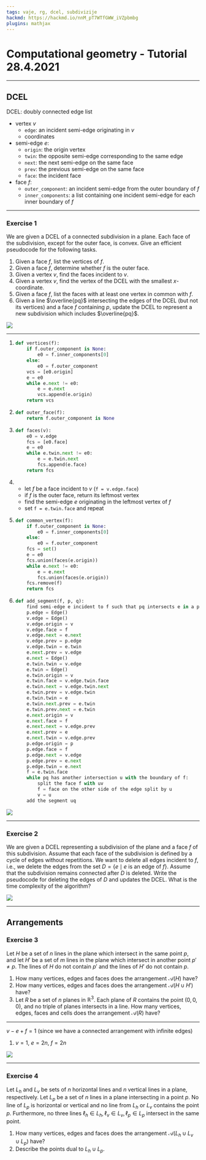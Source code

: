 ```yaml
---
tags: vaje, rg, dcel, subdivizije
hackmd: https://hackmd.io/nnM_pT7WTfGWW_iVZpbmbg
plugins: mathjax
---
```

# Computational geometry - Tutorial 28.4.2021

---

## DCEL

DCEL: doubly connected edge list

* vertex $v$
  - `edge`: an incident semi-edge originating in $v$
  - coordinates
* semi-edge $e$:
  - `origin`: the origin vertex
  - `twin`: the opposite semi-edge corresponding to the same edge
  - `next`: the next semi-edge on the same face
  - `prev`: the previous semi-edge on the same face
  - `face`: the incident face
* face $f$:
  - `outer_component`: an incident semi-edge from the outer boundary of $f$
  - `inner_components`: a list containing one incident semi-edge for each inner boundary of $f$

---

### Exercise 1

We are given a DCEL of a connected subdivision in a plane. Each face of the subdivision, except for the outer face, is convex. Give an efficient pseudocode for the following tasks.

1. Given a face $f$, list the vertices of $f$.
2. Given a face $f$, determine whether $f$ is the outer face.
3. Given a vertex $v$, find the faces incident to $v$.
4. Given a vertex $v$, find the vertex of the DCEL with the smallest $x$-coordinate.
5. Given a face $f$, list the faces with at least one vertex in common with $f$.
6. Given a line $\overline{pq}$ intersecting the edges of the DCEL (but not its vertices) and a face $f$ containing $p$, update the DCEL to represent a new subdivision which includes $\overline{pq}$.

![](https://jaanos.github.io/computational-geometry/notes/2021/2021-04-28/insertion.png)

----

1. ```python
   def vertices(f):
       if f.outer_component is None:
           e0 = f.inner_components[0]
       else:
           e0 = f.outer_component
       vcs = [e0.origin]
       e = e0
       while e.next != e0:
           e = e.next
           vcs.append(e.origin)
       return vcs
   ```

2. ```python
   def outer_face(f):
       return f.outer_component is None
   ```

3. ```python
   def faces(v):
       e0 = v.edge
       fcs = [e0.face]
       e = e0
       while e.twin.next != e0:
           e = e.twin.next
           fcs.append(e.face)
       return fcs
   ```

4. * let $f$ be a face incident to $v$ (`f = v.edge.face`)
   * if $f$ is the outer face, return its leftmost vertex
   * find the semi-edge $e$ originating in the leftmost vertex of $f$
   * set `f = e.twin.face` and repeat

5. ```python
   def common_vertex(f):
       if f.outer_component is None:
           e0 = f.inner_components[0]
       else:
           e0 = f.outer_component
       fcs = set()
       e = e0
       fcs.union(faces(e.origin))
       while e.next != e0:
           e = e.next
           fcs.union(faces(e.origin))
       fcs.remove(f)
       return fcs
   ```
   
6. ```python
   def add_segment(f, p, q):
       find semi-edge e incident to f such that pq intersects e in a point v
       p.edge = Edge()
       v.edge = Edge()
       v.edge.origin = v
       v.edge.face = f
       v.edge.next = e.next
       v.edge.prev = p.edge
       v.edge.twin = e.twin
       e.next.prev = v.edge
       e.next = Edge()
       e.twin.twin = v.edge
       e.twin = Edge()
       e.twin.origin = v
       e.twin.face = v.edge.twin.face
       e.twin.next = v.edge.twin.next
       e.twin.prev = v.edge.twin
       e.twin.twin = e
       e.twin.next.prev = e.twin
       e.twin.prev.next = e.twin
       e.next.origin = v
       e.next.face = f
       e.next.next = v.edge.prev
       e.next.prev = e
       e.next.twin = v.edge.prev
       p.edge.origin = p
       p.edge.face = f
       p.edge.next = v.edge
       p.edge.prev = e.next
       p.edge.twin = e.next
       f = e.twin.face
       while pq has another intersection u with the boundary of f:
           split the face f with uv
           f = face on the other side of the edge split by u
           v = u
       add the segment uq
   ```

![](https://jaanos.github.io/computational-geometry/notes/2021/2021-04-28/dcel_algorithms.png)

---

### Exercise 2

We are given a DCEL representing a subdivision of the plane and a face $f$ of this subdivision. Assume that each face of the subdivision is defined by a cycle of edges without repetitions. We want to delete all edges incident to $f$, i.e., we delete the edges from the set $D = \lbrace e \mid e \text{ is an edge of } f \rbrace$. Assume that the subdivision remains connected after $D$ is deleted. Write the pseudocode for deleting the edges of $D$ and updates the DCEL. What is the time complexity of the algorithm?

![](https://jaanos.github.io/computational-geometry/notes/2021/2021-04-28/dcel.png)

---

## Arrangements

### Exercise 3

Let $H$ be a set of $n$ lines in the plane which intersect in the same point $p$, and let $H'$ be a set of $m$ lines in the plane which intersect in another point $p' \ne p$. The lines of $H$ do not contain $p'$ and the lines of $H'$ do not contain $p$.

1. How many vertices, edges and faces does the arrangement $\mathcal{A}(H)$ have?
2. How many vertices, edges and faces does the arrangement $\mathcal{A}(H \cup H')$ have?
3. Let $R$ be a set of $n$ planes in $\mathbb{R}^3$. Each plane of $R$ contains the point $(0, 0, 0)$, and no triple of planes intersects in a line. How many vertices, edges, faces and cells does the arrangement $\mathcal{A}(R)$ have?

----

$v - e + f = 1$ (since we have a connected arrangement with infinite edges)

1. $v = 1$, $e = 2n$, $f = 2n$

![](https://jaanos.github.io/computational-geometry/notes/2021/2021-04-28/arrangement.png)

---

### Exercise 4

Let ${L_h}$ and ${L_v}$ be sets of $n$ horizontal lines and $n$ vertical lines in a plane, respectively. Let ${L_p}$ be a set of $n$ lines in a plane intersecting in a point $p$. No line of ${L_p}$ is horizontal or vertical and no line from ${L_h}$ or ${L_v}$ contains the point $p$. Furthermore, no three lines ${\ell_h} \in {L_h}, {\ell_v} \in {L_v}, {\ell_p} \in {L_p}$ intersect in the same point.

1. How many vertices, edges and faces does the arrangement $\mathcal{A}({L_h} \cup {L_v} \cup L_p)$ have?
2. Describe the points dual to ${L_h} \cup {L_p}$.